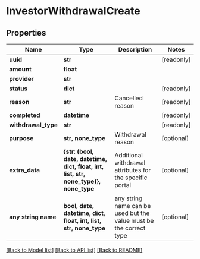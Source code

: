 # InvestorWithdrawalCreate


## Properties
Name | Type | Description | Notes
------------ | ------------- | ------------- | -------------
**uuid** | **str** |  | [readonly] 
**amount** | **float** |  | 
**provider** | **str** |  | 
**status** | **dict** |  | [readonly] 
**reason** | **str** | Cancelled reason | [readonly] 
**completed** | **datetime** |  | [readonly] 
**withdrawal_type** | **str** |  | [readonly] 
**purpose** | **str, none_type** | Withdrawal reason | [optional] 
**extra_data** | **{str: (bool, date, datetime, dict, float, int, list, str, none_type)}, none_type** | Additional withdrawal attributes for the specific portal | [optional] 
**any string name** | **bool, date, datetime, dict, float, int, list, str, none_type** | any string name can be used but the value must be the correct type | [optional]

[[Back to Model list]](../README.md#documentation-for-models) [[Back to API list]](../README.md#documentation-for-api-endpoints) [[Back to README]](../README.md)


